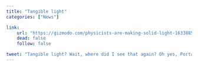 ```yaml
---
title: "Tangible light"
categories: ["News"]

link:
    url: "https://gizmodo.com/physicists-are-making-solid-light-1633885762"
    dead: false
    follow: false

tweet: "Tangible light? Wait, where did I see that again? Oh yes, Portal!"
---
```

